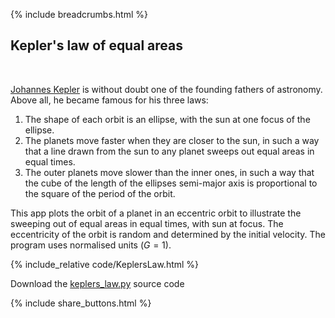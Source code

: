 {% include breadcrumbs.html %}

## Kepler&apos;s law of equal areas
<div class="header_line"><br/></div>

[Johannes Kepler](https://en.wikipedia.org/wiki/Johannes_Kepler) is without doubt one
of the founding fathers of astronomy. Above all, he became famous for his three laws:

1. The shape of each orbit is an ellipse, with the sun at one focus of the ellipse.
2. The planets move faster when they are closer to the sun, in such a way that a
   line drawn from the sun to any planet sweeps out equal areas in equal times.
3. The outer planets move slower than the inner ones, in such a way that the
    cube of the length of the ellipses semi-major axis is proportional to the square
    of the period of the orbit.

This app plots the orbit of a planet in an eccentric orbit to illustrate
the sweeping out of equal areas in equal times, with sun at focus.
The eccentricity of the orbit is random and determined by the 
initial velocity. The program uses normalised units ($G =1$).

{% include_relative code/KeplersLaw.html %}

<p style="clear:both;"></p>

Download the [keplers_law.py](code/keplers_law.py) source code

{% include share_buttons.html %}